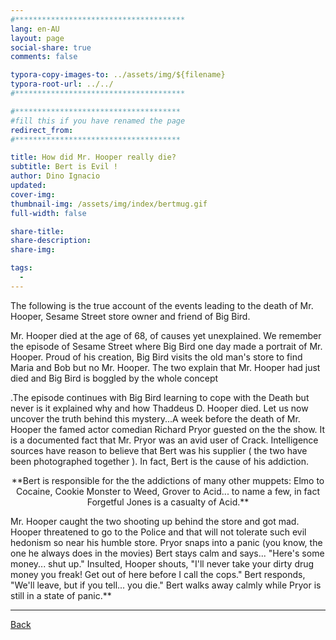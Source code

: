 ```yaml
---
#**************************************
lang: en-AU
layout: page
social-share: true
comments: false

typora-copy-images-to: ../assets/img/${filename}
typora-root-url: ../../
#**************************************

#*************************************
#fill this if you have renamed the page
redirect_from:
#*************************************

title: How did Mr. Hooper really die?
subtitle: Bert is Evil ! 
author: Dino Ignacio
updated: 
cover-img: 
thumbnail-img: /assets/img/index/bertmug.gif
full-width: false

share-title: 
share-description: 
share-img: 

tags:
  -
---
```


The following is the true account of the events leading to the death of Mr. Hooper, Sesame Street store owner and friend of Big Bird.

Mr. Hooper died at the age of 68, of causes yet unexplained. We remember the episode of Sesame Street where Big Bird one day made a portrait of Mr. Hooper. Proud of his creation, Big Bird visits the old man's store to find Maria and Bob but no Mr. Hooper. The two explain that Mr. Hooper had just died and Big Bird is boggled by the whole concept

.The episode continues with Big Bird learning to cope with the Death but never is it explained why and how Thaddeus D. Hooper died. Let us now uncover the truth behind this mystery...A week before the death of Mr. Hooper the famed actor comedian Richard Pryor guested on the the show. It is a documented fact that Mr. Pryor was an avid user of Crack. Intelligence sources have reason to believe that Bert was his supplier ( the two have been photographed together ). In fact, Bert is the cause of his addiction. 

<center>**Bert is responsible for the the addictions of many other muppets: Elmo to Cocaine, Cookie Monster to Weed, Grover to Acid... to name a few, in fact Forgetful Jones is a casualty of Acid.**</center>

Mr. Hooper caught the two shooting up behind the store and got mad. Hooper threatened to go to the Police and that will not tolerate such evil hedonism so near his humble store. Pryor snaps into a panic (you know, the one he always does in the movies) Bert stays calm and says... "Here's some money... shut up." Insulted, Hooper shouts, "I'll never take your dirty drug money you freak! Get out of here before I call the cops." Bert responds, "We'll leave, but if you tell... you die." Bert walks away calmly while Pryor is still in a state of panic.**

---

 [Back](the-interviews-and-documents.md) 
